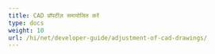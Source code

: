 ```yaml
---
title: CAD प्रॉपर्टीज़ समायोजित करें
type: docs
weight: 10
url: /hi/net/developer-guide/adjustment-of-cad-drawings/
---
```

